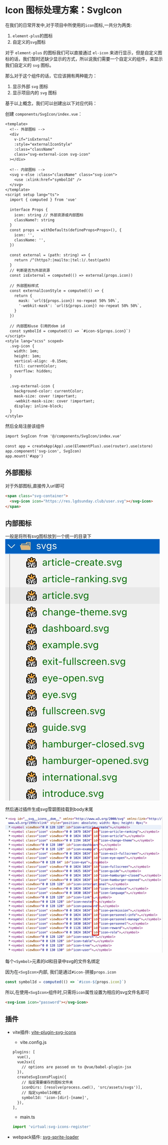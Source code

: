 # Icon 图标处理方案：SvgIcon

在我们的日常开发中,对于项目中所使用的`icon`图标,一共分为两类:

1. `element-plus`的图标
2. 自定义的`svg`图标

对于 `element-plus` 的图标我们可以直接通过 `el-icon` 来进行显示，但是自定义图标的话，我们暂时还缺少显示的方式，所以说我们需要一个自定义的组件，来显示我们自定义的 `svg` 图标。

那么对于这个组件的话，它应该拥有两种能力：

1. 显示外部 `svg` 图标
2. 显示项目内的 `svg` 图标

基于以上概念，我们可以创建出以下对应代码：

创建 `components/SvgIcon/index.vue`：

```vue{12,36-37,42}
<template>
  <!-- 外部图标 -->
  <div
    v-if="isExternal"
    :style="externalIconStyle"
    :class="className"
    class="svg-external-icon svg-icon"
  ></div>

  <!-- 内部图标 -->
  <svg v-else :class="className" class="svg-icon">
    <use :xlink:href="symbolId" />
  </svg>
</template>
<script setup lang="ts">
  import { computed } from 'vue'

  interface Props {
    icon: string // 外部资源或内部图标
    className?: string
  }
  const props = withDefaults(defineProps<Props>(), {
    icon: '',
    className: '',
  })

  const external = (path: string) => {
    return /^(https?:|mailto:|tel:)/.test(path)
  }
  // 判断是否为外部资源
  const isExternal = computed(() => external(props.icon))

  // 外部图标样式
  const externalIconStyle = computed(() => {
    return {
      mask: `url(${props.icon}) no-repeat 50% 50%`,
      '-webkit-mask': `url(${props.icon}) no-repeat 50% 50%`,
    }
  })

  // 内部图标use 引用的dom id
  const symbolId = computed(() => `#icon-${props.icon}`)
</script>
<style lang="scss" scoped>
  .svg-icon {
    width: 1em;
    height: 1em;
    vertical-align: -0.15em;
    fill: currentColor;
    overflow: hidden;
  }

  .svg-external-icon {
    background-color: currentColor;
    mask-size: cover !important;
    -webkit-mask-size: cover !important;
    display: inline-block;
  }
</style>
```

然后全局注册该组件

```ts{4}
import SvgIcon from '@/components/SvgIcon/index.vue'

const app = createApp(App).use(ElementPlus).use(router).use(store)
app.component('svg-icon', SvgIcon)
app.mount('#app')
```

## 外部图标

对于外部图标,直接传入url即可

```html
<span class="svg-container">
  <svg-icon icon="https://res.lgdsunday.club/user.svg"></svg-icon>
</span>
```

## 内部图标

一般是将所有svg图标放到一个统一的目录下
![](../public/chapter_02/Xnip2022-10-31_20-43-02.jpg)

然后通过插件生成svg雪碧图挂载到body末尾

![](../public/chapter_02/Xnip2022-10-31_20-45-17.jpg)

每个`<Symbol>`元素的id和目录中svg的文件名绑定

因为在`<SvgIcon>`内部, 我们是通过`#icon-`拼接`props.icon`

```ts
const symbolId = computed(() => `#icon-${props.icon}`)
```

所以,在使用`<SvgIcon>`组件时,只需将`icon`属性设置为相应的svg文件名即可

```html
<svg-icon icon="password"></svg-icon>
```

## 插件

+ vite插件: [vite-plugin-svg-icons](https://www.npmjs.com/package/vite-plugin-svg-icons)
  + vite.config.js

  ```js{6-11}
  plugins: [
    vue(),
    vueJsx({
      // options are passed on to @vue/babel-plugin-jsx
    }),
    createSvgIconsPlugin({
      // 指定需要缓存的图标文件夹
      iconDirs: [resolve(process.cwd(), 'src/assets/svgs')],
      // 指定symbolId格式
      symbolId: 'icon-[dir]-[name]',
    }),
  ],
  ```

  + main.ts

  ```ts
  import 'virtual:svg-icons-register'
  ```

+ webpack插件: [svg-sprite-loader](https://www.npmjs.com/package/svg-sprite-loader)